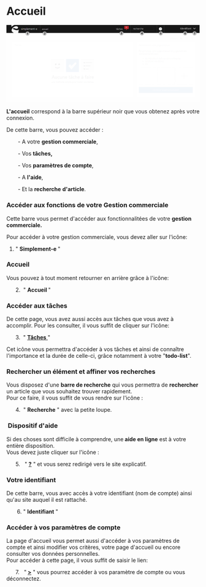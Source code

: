 # Accueil


![index-accueil](images/index-accueil.png)


<p><strong>L'accueil</strong> correspond &agrave; la barre sup&eacute;rieur noir que vous obtenez apr&egrave;s votre connexion.</p>
<p>De cette barre, vous pouvez acc&eacute;der :</p>
<p style="padding-left: 30px;">-&nbsp;A votre <strong>gestion commerciale</strong>,</p>
<p style="padding-left: 30px;">- Vos <strong>t&acirc;ches,</strong></p>
<p style="padding-left: 30px;">- Vos <strong>param&egrave;tres de compte</strong>,</p>
<p style="padding-left: 30px;">- A <strong>l'aide</strong>,</p>
<p style="padding-left: 30px;">- Et la <strong>recherche</strong> <strong>d'article</strong>.</p>
<h3>Acc&eacute;der aux fonctions de votre Gestion commerciale</h3>
<p>Cette barre vous permet d'acc&eacute;der aux fonctionnalit&eacute;es de votre <strong>gestion commerciale.</strong></p>
<p>Pour acc&eacute;der &agrave; votre gestion commerciale, vous devez aller sur l'ic&ocirc;ne:</p>
<ol>
<li>" <strong>Simplement-e </strong>"</li>
</ol>
<h3>Accueil</h3>
<p>Vous pouvez &agrave; tout moment retourner en arri&egrave;re gr&acirc;ce &agrave; l'ic&ocirc;ne:</p>
<p>&nbsp;&nbsp;&nbsp;&nbsp;&nbsp; 2.&nbsp; " <strong>Accueil </strong>"</p>
<h3>Acc&eacute;der aux t&acirc;ches</h3>
<p>De cette page, vous avez aussi acc&egrave;s aux t&acirc;ches que vous avez &agrave; accomplir. Pour les consulter, il vous suffit de cliquer sur l'ic&ocirc;ne:</p>
<p>&nbsp;&nbsp;&nbsp;&nbsp;&nbsp; 3.&nbsp; " <a title="T&acirc;ches" href="/fr-fr/office/gestion-commerciale/todolist.md"><strong>T&acirc;ches</strong> </a>"</p>
<p>Cet ic&ocirc;ne vous permettra d'acc&eacute;der &agrave; vos t&acirc;ches et ainsi de conna&icirc;tre l'importance et la dur&eacute;e de celle-ci, gr&acirc;ce notamment &agrave; votre "<strong>todo-list</strong>".</p>
<h3>Rechercher un &eacute;l&eacute;ment et affiner vos recherches</h3>
<p>Vous disposez d'une <strong>barre de recherche</strong> qui vous permettra de <strong>rechercher</strong> un article que vous souhaitez trouver rapidement.<br />Pour ce faire, il vous suffit de vous rendre sur l'ic&ocirc;ne :</p>
<p>&nbsp;&nbsp;&nbsp;&nbsp;&nbsp; 4.&nbsp; " <strong>Recherche</strong> " avec la petite loupe.</p>
<h3>&nbsp;Dispositif d'aide</h3>
<p>Si des choses sont difficile &agrave; comprendre, une<strong> aide en ligne</strong> est &agrave; votre enti&egrave;re disposition.<br />Vous devez juste cliquer sur l'ic&ocirc;ne :</p>
<p>&nbsp;&nbsp;&nbsp;&nbsp;&nbsp; 5.&nbsp; &nbsp;" <a title="Aide" href="/"><strong>?</strong></a> " et vous serez redirig&eacute; vers le site explicatif.</p>
<h3>Votre identifiant</h3>
<p>De cette barre, vous avec acc&egrave;s &agrave; votre identifiant (nom de compte) ainsi qu'au site auquel il est rattach&eacute;.</p>
<p>&nbsp;&nbsp;&nbsp;&nbsp;&nbsp;&nbsp; 6. " <strong>Identifiant</strong> "</p>
<h3>Acc&eacute;der &agrave; vos param&egrave;tres de compte</h3>
<p>La page d'accueil vous permet aussi d'acc&eacute;der &agrave; vos param&egrave;tres de compte et ainsi modifier vos crit&egrave;res, votre page d'accueil ou encore consulter vos donn&eacute;es personnelles.<br />Pour acc&eacute;der &agrave; cette page, il vous suffit de saisir le lien:&nbsp;</p>
<p>&nbsp;&nbsp;&nbsp;&nbsp;&nbsp; 7.&nbsp; &nbsp;"<strong>&nbsp;<a href="/fr-fr/office/settings/">&gt;</a></strong> " vous pourrez acc&eacute;der &agrave; vos param&egrave;tre de compte ou vous d&eacute;connectez.</p>

